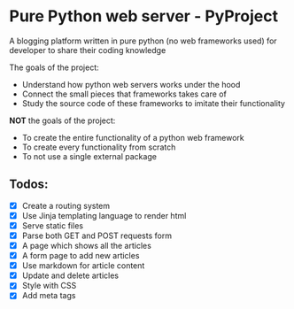 # Pure Python web server - PyProject

A blogging platform written in pure python (no web frameworks used) for developer to share their coding knowledge

The goals of the project:

- Understand how python web servers works under the hood
- Connect the small pieces that frameworks takes care of
- Study the source code of these frameworks to imitate their functionality

**NOT** the goals of the project:

- To create the entire functionality of a python web framework
- To create every functionality from scratch
- To not use a single external package

## Todos:

- [x] Create a routing system
- [x] Use Jinja templating language to render html
- [x] Serve static files
- [x] Parse both GET and POST requests form
- [x] A page which shows all the articles
- [x] A form page to add new articles
- [x] Use markdown for article content
- [x] Update and delete articles
- [x] Style with CSS
- [x] Add meta tags
